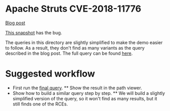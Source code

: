 # Apache Struts CVE-2018-11776

[Blog post](https://github.blog/category/security/apache-struts-CVE-2018-11776/)

[This snapshot](https://github.com/github/securitylab/releases/download/apache-struts-CVE-2018-11776-codeql-database/apache-struts-7fd1622-CVE-2018-11776.zip) has the bug.

The queries in this directory are slightly simplified to make the demo easier to follow. As a result, they don't find as many variants as the query described in the blog post. The full query can be found [here](https://github.com/Semmle/SecurityQueries/blob/e5c2be7d5eec46cd5a4a8ebdbe8cb63be2e36665/semmle-security-java/queries/struts/cve_2018_11776/final.ql).

# Suggested workflow

* First run the [final query](https://github.com/Semmle/SecurityQueries/blob/e5c2be7d5eec46cd5a4a8ebdbe8cb63be2e36665/semmle-security-java/queries/struts/cve_2018_11776/final.ql).
** Show the result in the path viewer.
* Show how to build a similar query step by step.
** We will build a slightly simplified version of the query, so it won't find as many results, but it still finds one of the RCEs.
